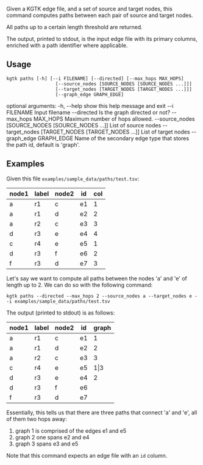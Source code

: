 Given a KGTK edge file, and a set of source and target nodes, this command computes paths between each pair of source and target nodes.

All paths up to a certain length threshold are returned.

The output, printed to stdout, is the input edge file with its primary columns, enriched with a path identifier where applicable.

## Usage
```
kgtk paths [-h] [--i FILENAME] [--directed] [--max_hops MAX_HOPS]
                  [--source_nodes [SOURCE_NODES [SOURCE_NODES ...]]]
                  [--target_nodes [TARGET_NODES [TARGET_NODES ...]]]
                  [--graph_edge GRAPH_EDGE]
```

optional arguments:
  -h, --help            show this help message and exit
  --i FILENAME          Input filename
  --directed            Is the graph directed or not?
  --max_hops MAX_HOPS   Maximum number of hops allowed.
  --source_nodes [SOURCE_NODES [SOURCE_NODES ...]]
                        List of source nodes
  --target_nodes [TARGET_NODES [TARGET_NODES ...]]
                        List of target nodes
  --graph_edge GRAPH_EDGE
                        Name of the secondary edge type that stores the path
                        id, default is 'graph'.

## Examples

Given this file `examples/sample_data/paths/test.tsv`:

| node1 | label | node2 | id | col |
| -- | -- | -- | -- | -- |
| a | r1 | c | e1 | 1 |
| a | r1 | d | e2 | 2 |
| a | r2 | c | e3 | 3 |
| d | r3 | e | e4 | 4 |
| c | r4 | e | e5 | 1 |
| d | r3 | f | e6 | 2 |
| f | r3 | d | e7 | 3 |

Let's say we want to compute all paths between the nodes 'a' and 'e' of length up to 2. We can do so with the following command:

```
kgtk paths --directed --max_hops 2 --source_nodes a --target_nodes e --i examples/sample_data/paths/test.tsv
```

The output (printed to stdout) is as follows:

| node1 | label | node2 | id | graph |
| -- | -- | -- | -- | -- |
| a | r1 | c | e1 | 1 |
| a | r1 | d | e2 | 2 |
| a | r2 | c | e3 | 3 |
| c | r4 | e | e5 | 1\|3 |
| d | r3 | e | e4 | 2 |
| d | r3 | f | e6 |  |
| f | r3 | d | e7 |  |

Essentially, this tells us that there are three paths that connect 'a' and 'e', all of them two hops away:
1. graph 1 is comprised of the edges e1 and e5
2. graph 2 one spans e2 and e4
3. graph 3 spans e3 and e5

Note that this command expects an edge file with an `id` column.


